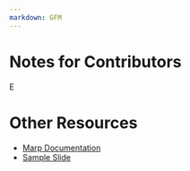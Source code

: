 ```yaml
---
markdown: GFM
---
```


# Notes for Contributors
E

# Other Resources
- [Marp Documentation](https://marpit.marp.app/markdown)
- [Sample Slide](test-slides/test1.md)
